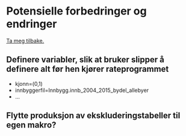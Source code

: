 # Potensielle forbedringer og endringer

[Ta meg tilbake.](./)

## Definere variabler, slik at bruker slipper å definere alt før hen kjører rateprogrammet
   - kjonn=(0,1)
   - innbyggerfil=Innbygg.innb_2004_2015_bydel_allebyer
   - ...
   
## Flytte produksjon av ekskluderingstabeller til egen makro?

